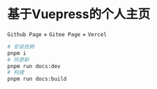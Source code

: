# 基于Vuepress的个人主页

`Github Page` + `Gitee Page` + `Vercel`

```sh
# 安装依赖
pnpm i
# 热更新
pnpm run docs:dev
# 构建
pnpm run docs:build
```